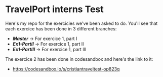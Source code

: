 # TravelPort interns Test

Here's my repo for the exercicies we've been asked to do. You'll see that each exercice has been done in 3 different branches:

 - ***Master*** -> For exercice 1, part I
 - ***Ex1-PartII*** -> For exercice 1, part II
 - ***Ex1-PartIII*** -> For exercice 1, part III
 
 The exercice 2 has been done in codesandbox and here's the link to it:
 
  - https://codesandbox.io/s/cristiantraveltest-op823q

